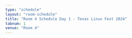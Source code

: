 ```yaml
---
type: "schedule"
layout: "room-schedule"
title: "Room 4 Schedule Day 1 - Texas Linux Fest 2024"
tabnum: 1
venue: "Room 4"
---
```

